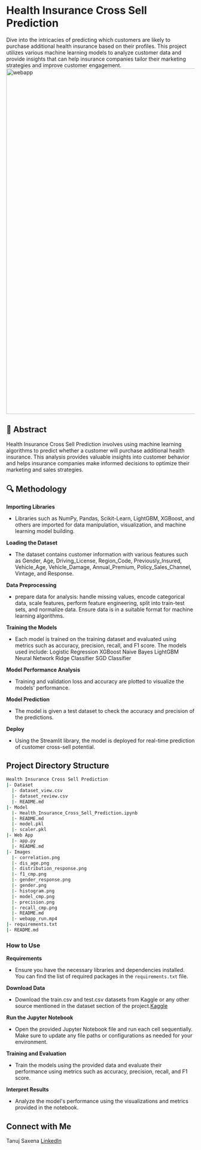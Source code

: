 # Health Insurance Cross Sell Prediction
Dive into the intricacies of predicting which customers are likely to purchase additional health insurance based on their profiles. This project utilizes various machine learning models to analyze customer data and provide insights that can help insurance companies tailor their marketing strategies and improve customer engagement.
<img width="922" alt="webapp" src="https://github.com/user-attachments/assets/f5de12fa-0144-4f3f-92dd-94c652f6e49c">

## 📝 Abstract
Health Insurance Cross Sell Prediction involves using machine learning algorithms to predict whether a customer will purchase additional health insurance. This analysis provides valuable insights into customer behavior and helps insurance companies make informed decisions to optimize their marketing and sales strategies.

## 🔍 Methodology
**Importing Libraries**

- Libraries such as NumPy, Pandas, Scikit-Learn, LightGBM, XGBoost, and others are imported for data manipulation, visualization, and machine learning model building.

**Loading the Dataset**

- The dataset contains customer information with various features such as Gender, Age, Driving_License, Region_Code, Previously_Insured, Vehicle_Age, Vehicle_Damage, Annual_Premium, Policy_Sales_Channel, Vintage, and Response.

**Data Preprocessing**

- prepare data for analysis: handle missing values, encode categorical data, scale features, perform feature engineering, split into train-test sets, and normalize data. Ensure data is in a suitable format for machine learning algorithms.

**Training the Models**

- Each model is trained on the training dataset and evaluated using metrics such as accuracy, precision, recall, and F1 score. The models used include:
Logistic Regression
XGBoost
Naive Bayes
LightGBM
Neural Network
Ridge Classifier
SGD Classifier

**Model Performance Analysis**

- Training and validation loss and accuracy are plotted to visualize the models' performance.

**Model Prediction**

- The model is given a test dataset to check the accuracy and precision of the predictions.

**Deploy**

- Using the Streamlit library, the model is deployed for real-time prediction of customer cross-sell potential.

## Project Directory Structure
```bash
Health Insurance Cross Sell Prediction
|- Dataset
  |- dataset_view.csv
  |- dataset_review.csv
  |- README.md
|- Model
  |- Health_Insurance_Cross_Sell_Prediction.ipynb
  |- README.md
  |- model.pkl
  |- scaler.pkl
|- Web App
  |- app.py
  |- README.md
|- Images
  |- correlation.png
  |- dis_age.png
  |- distribution_response.png
  |- f1_cmp.png
  |- gender_response.png
  |- gender.png
  |- histogram.png
  |- model_cmp.png
  |- precision.png
  |- recall_cmp.png
  |- README.md
  |- webapp_run.mp4
|- requirements.txt
|- README.md
```
### How to Use
**Requirements**
- Ensure you have the necessary libraries and dependencies installed. You can find the list of required packages in the `requirements.txt` file.

**Download Data**
- Download the train.csv and test.csv datasets from Kaggle or any other source mentioned in the dataset section of the project.[Kaggle](https://www.kaggle.com/competitions/playground-series-s4e7/data)

**Run the Jupyter Notebook**
- Open the provided Jupyter Notebook file and run each cell sequentially. Make sure to update any file paths or configurations as needed for your environment.

**Training and Evaluation**
- Train the models using the provided data and evaluate their performance using metrics such as accuracy, precision, recall, and F1 score.

**Interpret Results**
- Analyze the model's performance using the visualizations and metrics provided in the notebook.

## Connect with Me
Tanuj Saxena [LinkedIn](https://www.linkedin.com/in/tanuj-saxena-970271252/)
